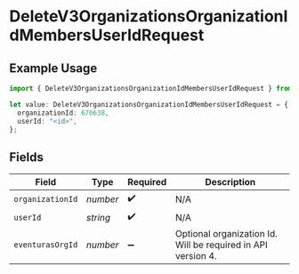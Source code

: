 # DeleteV3OrganizationsOrganizationIdMembersUserIdRequest

## Example Usage

```typescript
import { DeleteV3OrganizationsOrganizationIdMembersUserIdRequest } from "eventuras-sdk-v2/models/operations";

let value: DeleteV3OrganizationsOrganizationIdMembersUserIdRequest = {
  organizationId: 670638,
  userId: "<id>",
};
```

## Fields

| Field                                                        | Type                                                         | Required                                                     | Description                                                  |
| ------------------------------------------------------------ | ------------------------------------------------------------ | ------------------------------------------------------------ | ------------------------------------------------------------ |
| `organizationId`                                             | *number*                                                     | :heavy_check_mark:                                           | N/A                                                          |
| `userId`                                                     | *string*                                                     | :heavy_check_mark:                                           | N/A                                                          |
| `eventurasOrgId`                                             | *number*                                                     | :heavy_minus_sign:                                           | Optional organization Id. Will be required in API version 4. |